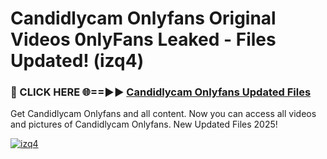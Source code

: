 # Candidlycam Onlyfans Original Videos 0nlyFans Leaked - Files Updated! (izq4)

<h3>🔴 CLICK HERE 🌐==►► <a href="https://tinyurl.com/x26r9saj" rel="nofollow">Candidlycam Onlyfans Updated Files</a></h3>

Get Candidlycam Onlyfans and all content. Now you can access all videos and pictures of Candidlycam Onlyfans. New Updated Files 2025!

[![izq4](https://i.imgur.com/LkgZPqh.gif)](https://tinyurl.com/x26r9saj)
